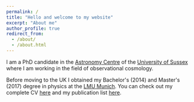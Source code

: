 ```yaml
---
permalink: /
title: "Hello and welcome to my website"
excerpt: "About me"
author_profile: true
redirect_from:
  - /about/
  - /about.html
---
```


I am a PhD candidate in the [Astronomy Centre](https://www.sussex.ac.uk/research/centres/astronomy/) of the [University of Sussex](https://www.sussex.ac.uk/) where I am working in the field of observational cosmology.

Before moving to the UK I obtained my Bachelor's (2014) and Master's (2017) degree in physics at the [LMU Munich](https://www.uni-muenchen.de/index.html). You can check out my complete CV [here](../files/Porth_CV.pdf) and my publication list [here](https://ui.adsabs.harvard.edu/search/q=orcid%3A0000-0003-1176-6346&sort=date%20desc%2C%20bibcode%20desc&p_=0).
